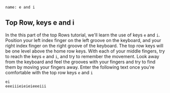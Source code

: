 ```ngMeta
name: e and i
```

## Top Row, keys e and i

In the this part of the top Rows tutorial, we'll learn the use of keys `e` and `i`.
Position your left index finger on the left groove on the keyboard, and your right index finger on the right groove of the keyboard. The top row keys will be one level above the home row keys. With each of your middle fingers, try to reach the keys `e` and `i`, and try to remember the movement. Look away from the keyboard and feel the grooves with your fingers and try to find them by moving your fingers away. Enter the following text once you're comfortable with the top row keys `e` and `i`


```practicetyping
ei
eeeiiieieieieeeiii
```